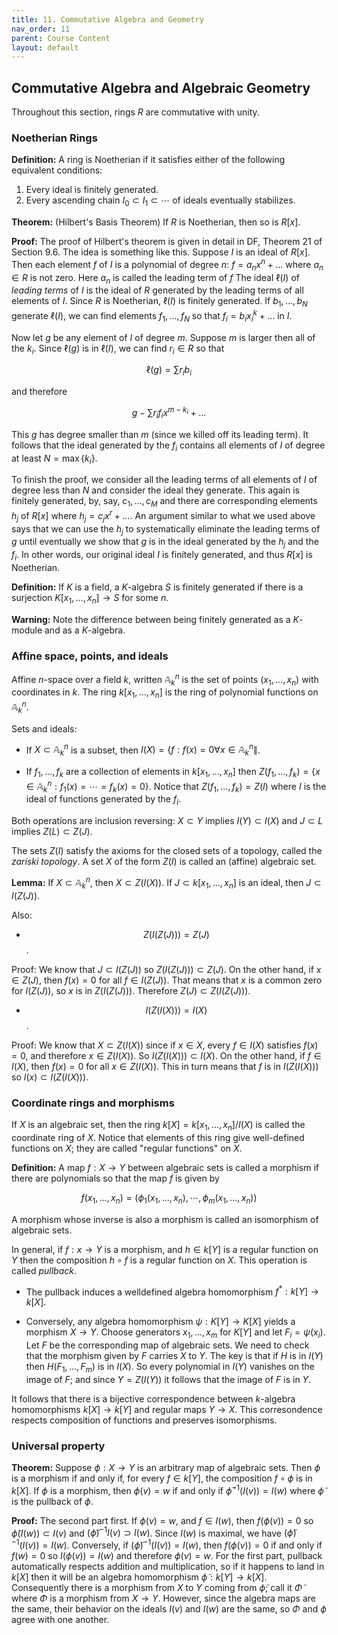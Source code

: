 ```yaml
---
title: 11. Commutative Algebra and Geometry
nav_order: 11
parent: Course Content
layout: default
---
```


## Commutative Algebra and Algebraic Geometry

Throughout this section, rings $R$ are commutative with unity.

### Noetherian Rings

**Definition:** A ring is Noetherian if it satisfies either of the following equivalent conditions:

1. Every ideal is finitely generated.
2. Every ascending chain $I_0 \subset I_1 \subset \cdots$ of ideals eventually stabilizes.

**Theorem:** (Hilbert's Basis Theorem) If $R$ is Noetherian, then so is $R[x]$.

**Proof:** The proof of Hilbert's theorem is given in detail in DF, Theorem 21 of Section 9.6. The idea is something like this.
Suppose $I$ is an ideal of $R[x]$. Then each element $f$ of $I$ is a polynomial of degree $n$: $f=a_nx^n+\ldots$ where $a_n\in R$
is not zero. Here $a_n$ is called the leading term of $f$ The ideal $\ell(I)$ of _leading terms_ of $I$ is the ideal of $R$ generated by the leading
terms of all elements of $I$. Since $R$ is Noetherian, $\ell(I)$ is finitely generated. If $b_1,\ldots, b_N$ generate $\ell(I)$,
we can find elements $f_1,\ldots, f_N$ so that $f_i=b_i x^k_{i}+\ldots$ in $I$.

Now let $g$ be any element of $I$ of degree $m$. Suppose $m$ is larger then all of the $k_{i}$. Since $\ell(g)$ is in $\ell(I)$, we can find $r_i\in R$ so that

$$
\ell(g) =\sum r_{i} b_{i}
$$

and therefore

$$
g-\sum r_{i}f_{i}x^{m-k_{i}}+\ldots
$$

This $g$ has degree smaller than $m$ (since we killed off its leading term). It follows that the ideal generated by the $f_i$ contains all elements of $I$
of degree at least $N=\max\{k_{i}\}$.

To finish the proof, we consider all the leading terms of all elements of $I$ of degree less than $N$ and consider the ideal they generate. This again is finitely generated,
by, say, $c_1,\ldots, c_{M}$ and there are corresponding elements $h_{j}$ of $R[x]$ where $h_{j}=c_{j}x^{r}+\ldots$. An argument similar to what we used above says that we can
use the $h_{j}$ to systematically eliminate the leading terms of $g$ until eventually we show that $g$ is in the ideal generated by the $h_{j}$ and the $f_{i}$. In other
words, our original ideal $I$ is finitely generated, and thus $R[x]$ is Noetherian.

**Definition:** If $K$ is a field, a $K$-algebra $S$ is finitely generated if there is a surjection $K[x_1,\ldots, x_n]\to S$ for some $n$.

**Warning:** Note the difference between being finitely generated as a $K$-module and as a $K$-algebra.

### Affine space, points, and ideals

Affine $n$-space over a field $k$, written $\mathbb{A}_k^{n}$ is the set of points $(x_1,\ldots, x_n)$ with coordinates in $k$. The ring $k[x_1,\ldots, x_n]$
is the ring of polynomial functions on $\mathbb{A}_{k}^{n}$.

Sets and ideals:

- If $X\subset\mathbb{A}^{n}_{k}$ is a subset, then $I(X)=\{f: f(x)=0 \forall x\in \mathbb{A}^{n}_{k}\|$.

- If $f_1,\ldots, f_k$ are a collection of elements in $k[x_1,\ldots, x_n]$ then $Z(f_1,\ldots, f_k)=\{x\in \mathbb{A}^{n}_{k}: f_1(x)=\cdots=f_k(x)=0\}$.
  Notice that $Z(f_1,\ldots, f_k)=Z(I)$ where $I$ is the ideal of functions generated by the $f_{i}$.

Both operations are inclusion reversing: $X\subset Y$ implies $I(Y)\subset I(X)$ and $J\subset L$ implies $Z(L)\subset Z(J)$.

The sets $Z(I)$ satisfy the axioms for the closed sets of a topology, called the _zariski topology_. A set $X$ of the form $Z(I)$ is called an (affine) algebraic set.

**Lemma:** If $X\subset\mathbb{A}^{n}_k$, then $X\subset Z(I(X))$. If $J\subset k[x_1,\ldots, x_n]$ is an ideal, then $J\subset I(Z(J))$.

Also:

- $$Z(I(Z(J)))=Z(J)$$.

Proof: We know that $J\subset I(Z(J))$ so $Z(I(Z(J)))\subset Z(J)$. On the other hand, if $x\in Z(J)$, then $f(x)=0$ for all $f\in I(Z(J))$. That means that $x$ is a common zero for $I(Z(J))$, so $x$
is in $Z(I(Z(J)))$. Therefore $Z(J)\subset Z(I(Z(J)))$.

- $$I(Z(I(X)))=I(X)$$.

Proof: We know that $X\subset Z(I(X))$ since if $x\in X$, every $f\in I(X)$ satisfies $f(x)=0$, and therefore $x\in Z(I(X))$. So $I(Z(I(X)))\subset I(X)$. On the other hand, if $f\in I(X)$, then
$f(x)=0$ for all $x\in Z(I(X))$. This in turn means that $f$ is in $I(Z(I(X)))$ so $I(x)\subset I(Z(I(X)))$.

### Coordinate rings and morphisms

If $X$ is an algebraic set, then the ring $k[X]=k[x_1,\ldots, x_n]/I(X)$ is called the coordinate ring of $X$. Notice that elements of this ring give well-defined functions on $X$; they are called "regular functions"
on $X$.

**Definition:** A map $f:X\to Y$ between algebraic sets is called a morphism if there are polynomials so that the map $f$ is given by

$$
f(x_1,\ldots, x_n)=(\phi_1(x_1,\ldots, x_n),\cdots, \phi_m(x_1,\ldots, x_n))
$$

A morphism whose inverse is also a morphism is called an isomorphism of algebraic sets.

In general, if $f:x\to Y$ is a morphism, and $h\in k[Y]$ is a regular function on $Y$ then the composition $h\circ f$ is a regular function on $X$. This operation is called _pullback_.

- The pullback induces a welldefined algebra homomorphism $f^{*}:k[Y]\to k[X]$.

- Conversely, any algebra homomorphism $\psi:K[Y]\to K[X]$ yields a morphism $X\to Y$. Choose generators $x_1,\ldots, x_m$ for $K[Y]$ and let $F_{i}=\psi(x_i)$. Let $F$ be the corresponding map of
  algebraic sets.
  We need to check that the morphism given by $F$ carries $X$ to $Y$. The key is that if $H$ is in $I(Y)$ then $H(F_1,\ldots, F_m)$ is in $I(X)$. So every polynomial
  in $I(Y)$ vanishes on the image of $F$; and since $Y=Z(I(Y))$ it follows that the image of $F$ is in $Y$.

It follows that there is a bijective correspondence between $k$-algebra homomorphisms $k[X]\to k[Y]$ and regular maps $Y\to X$. This corresondence respects composition of functions and preserves isomorphisms.

### Universal property

**Theorem:** Suppose $\phi:X\to Y$ is an arbitrary map of algebraic sets. Then $\phi$ is a morphism if and only if, for every $f\in k[Y]$, the composition $f\circ\phi$ is in $k[X]$. If $\phi$ is a morphism,
then $\phi(v)=w$ if and only if $\tilde{\phi}^{-1}(I(v))=I(w)$ where $\tilde{\phi}$ is the pullback of $\phi$.

**Proof:** The second part first. If $\phi(v)=w$, and $f\in I(w)$, then $f(\phi(v))=0$ so $\tilde{\phi}(I(w))\subset I(v)$ and $(\tilde{\phi})^{-1}I(v)\supset I(w)$. Since $I(w)$ is maximal,
we have $(\tilde{\phi})^{-1}(I(v))=I(w)$. Conversely, if $(\tilde{\phi})^{-1}(I(v))=I(w)$, then $f(\phi(v))=0$ if and only if $f(w)=0$ so $I(\phi(v))=I(w)$ and therefore $\phi(v)=w$.
For the first part, pullback automatically respects addition and multiplication, so if it happens to land in $k[X]$ then it will be an algebra homomorphism $\tilde{\phi}:k[Y]\to k[X]$.
Consequently there is a morphism from $X$ to $Y$ coming from $\tilde{\phi}$; call it $\tilde{\Phi}$ where $\Phi$ is a morphism from $X\to Y$. However, since the algebra maps are the same,
their behavior on the ideals $I(v)$ and $I(w)$ are the same, so $\Phi$ and $\phi$ agree with one another.
